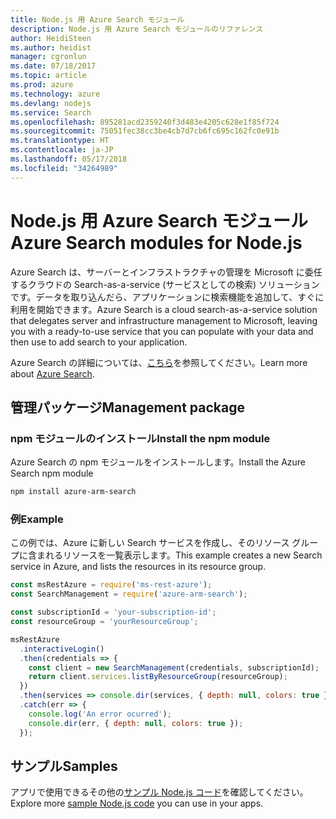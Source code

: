 ```yaml
---
title: Node.js 用 Azure Search モジュール
description: Node.js 用 Azure Search モジュールのリファレンス
author: HeidiSteen
ms.author: heidist
manager: cgronlun
ms.date: 07/18/2017
ms.topic: article
ms.prod: azure
ms.technology: azure
ms.devlang: nodejs
ms.service: Search
ms.openlocfilehash: 895281acd2359240f3d483e4205c628e1f85f724
ms.sourcegitcommit: 75051fec38cc3be4cb7d7cb6fc695c162fc0e91b
ms.translationtype: HT
ms.contentlocale: ja-JP
ms.lasthandoff: 05/17/2018
ms.locfileid: "34264989"
---
```

# <a name="azure-search-modules-for-nodejs"></a><span data-ttu-id="0c67d-103">Node.js 用 Azure Search モジュール</span><span class="sxs-lookup"><span data-stu-id="0c67d-103">Azure Search modules for Node.js</span></span>

<span data-ttu-id="0c67d-104">Azure Search は、サーバーとインフラストラクチャの管理を Microsoft に委任するクラウドの Search-as-a-service (サービスとしての検索) ソリューションです。データを取り込んだら、アプリケーションに検索機能を追加して、すぐに利用を開始できます。</span><span class="sxs-lookup"><span data-stu-id="0c67d-104">Azure Search is a cloud search-as-a-service solution that delegates server and infrastructure management to Microsoft, leaving you with a ready-to-use service that you can populate with your data and then use to add search to your application.</span></span>

<span data-ttu-id="0c67d-105">Azure Search の詳細については、[こちら](https://docs.microsoft.com/azure/search/search-what-is-azure-search)を参照してください。</span><span class="sxs-lookup"><span data-stu-id="0c67d-105">Learn more about [Azure Search](https://docs.microsoft.com/azure/search/search-what-is-azure-search).</span></span>

## <a name="management-package"></a><span data-ttu-id="0c67d-106">管理パッケージ</span><span class="sxs-lookup"><span data-stu-id="0c67d-106">Management package</span></span>

### <a name="install-the-npm-module"></a><span data-ttu-id="0c67d-107">npm モジュールのインストール</span><span class="sxs-lookup"><span data-stu-id="0c67d-107">Install the npm module</span></span>

<span data-ttu-id="0c67d-108">Azure Search の npm モジュールをインストールします。</span><span class="sxs-lookup"><span data-stu-id="0c67d-108">Install the Azure Search npm module</span></span>

```bash
npm install azure-arm-search
```

### <a name="example"></a><span data-ttu-id="0c67d-109">例</span><span class="sxs-lookup"><span data-stu-id="0c67d-109">Example</span></span>

<span data-ttu-id="0c67d-110">この例では、Azure に新しい Search サービスを作成し、そのリソース グループに含まれるリソースを一覧表示します。</span><span class="sxs-lookup"><span data-stu-id="0c67d-110">This example creates a new Search service in Azure, and lists the resources in its resource group.</span></span>

```javascript
const msRestAzure = require('ms-rest-azure');
const SearchManagement = require('azure-arm-search');

const subscriptionId = 'your-subscription-id';
const resourceGroup = 'yourResourceGroup';

msRestAzure
  .interactiveLogin()
  .then(credentials => {
    const client = new SearchManagement(credentials, subscriptionId);
    return client.services.listByResourceGroup(resourceGroup);
  })
  .then(services => console.dir(services, { depth: null, colors: true }))
  .catch(err => {
    console.log('An error ocurred');
    console.dir(err, { depth: null, colors: true });
  });
```

## <a name="samples"></a><span data-ttu-id="0c67d-111">サンプル</span><span class="sxs-lookup"><span data-stu-id="0c67d-111">Samples</span></span>

<span data-ttu-id="0c67d-112">アプリで使用できるその他の[サンプル Node.js コード](https://azure.microsoft.com/resources/samples/?platform=nodejs)を確認してください。</span><span class="sxs-lookup"><span data-stu-id="0c67d-112">Explore more [sample Node.js code](https://azure.microsoft.com/resources/samples/?platform=nodejs) you can use in your apps.</span></span>
